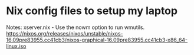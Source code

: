 # Nix config files to setup my laptop

Notes:
xserver.nix - Use the nowm option to run wmutils.
https://nixos.org/releases/nixos/unstable/nixos-16.09pre83955.cc41cb3/nixos-graphical-16.09pre83955.cc41cb3-x86_64-linux.iso
